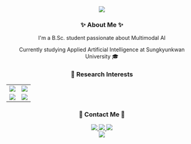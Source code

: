 <div align="center">
 <img src="https://capsule-render.vercel.app/api?type=waving&color=7371FC&height=200&section=header&text=Semin%20Kim&fontSize=50&fontColor=ffffff&fontAlign=70&fontAlignY=40&desc=AI%20Researcher%20and%20Developer&descSize=20&descAlign=70&descAlignY=65&animation=fadeIn"/>
</div>

<h3 align="center">✨ About Me ✨</h3>

<div align="center">
 <p>I'm a B.Sc. student passionate about Multimodal AI</p>
 <p>Currently studying Applied Artificial Intelligence at Sungkyunkwan University 🎓</p>
</div>

<h3 align="center">🔬 Research Interests</h3>

<div align="center">
 <table>
   <tr>
     <td align="center">
       <img src="https://img.shields.io/badge/-Multimodal%20Learning-FF6B6B?style=for-the-badge"/>
     </td>
     <td align="center">
       <img src="https://img.shields.io/badge/-Efficient%20AI-4ECDC4?style=for-the-badge"/>
     </td>
   </tr>
   <tr>
     <td align="center">
       <img src="https://img.shields.io/badge/-Computer%20Vision-95A5A6?style=for-the-badge"/>
     </td>
     <td align="center">
       <img src="https://img.shields.io/badge/-Machine%20Learning-6C5CE7?style=for-the-badge"/>
     </td>
   </tr>
 </table>
</div>

<h3 align="center">🤝 Contact Me 🤝</h3>

<div align="center">
 <a href="mailto:serizard1005@gmail.com">
   <img src="https://img.shields.io/badge/Gmail-EA4335?style=for-the-badge&logo=Gmail&logoColor=white"/>
 </a>
 <a href="https://www.linkedin.com/in/semin-kim-b43895242">
   <img src="https://img.shields.io/badge/LinkedIn-0A66C2?style=for-the-badge&logo=LinkedIn&logoColor=white"/>
 </a>
 <a href="https://velog.io/@serizard1005">
   <img src="https://img.shields.io/badge/Velog-20C997?style=for-the-badge&logo=Velog&logoColor=white"/>
 </a>
</div>

<div align="center">
 <img src="https://capsule-render.vercel.app/api?type=waving&color=7371FC&height=100&section=footer"/>
</div>
